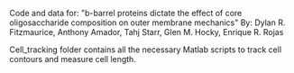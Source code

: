 Code and data for: "b-barrel proteins dictate the effect of core oligosaccharide composition on outer membrane mechanics" 
By: Dylan R. Fitzmaurice, Anthony Amador, Tahj Starr, Glen M. Hocky, Enrique R. Rojas

Cell_tracking folder contains all the necessary Matlab scripts to track cell contours and measure cell length. 
